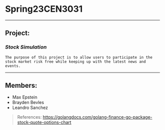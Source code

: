 # Spring23CEN3031
---
## Project: 
  ### *Stock Simulation*
    The purpose of this project is to allow users to participate in the stock market risk free while keeping up with the latest news and events.
  
---
## Members:
  - Max Epstein
  - Brayden Bevles
  - Leandro Sanchez
  
> References: https://golangdocs.com/golang-finance-go-package-stock-quote-options-chart
